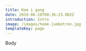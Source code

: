 ```yaml
---
title: Kom i gang
date: 2019-06-28T08:36:23.082Z
introduction: Intro
image: /images/home-jumbotron.jpg
templateKey: page
---
```

Body
